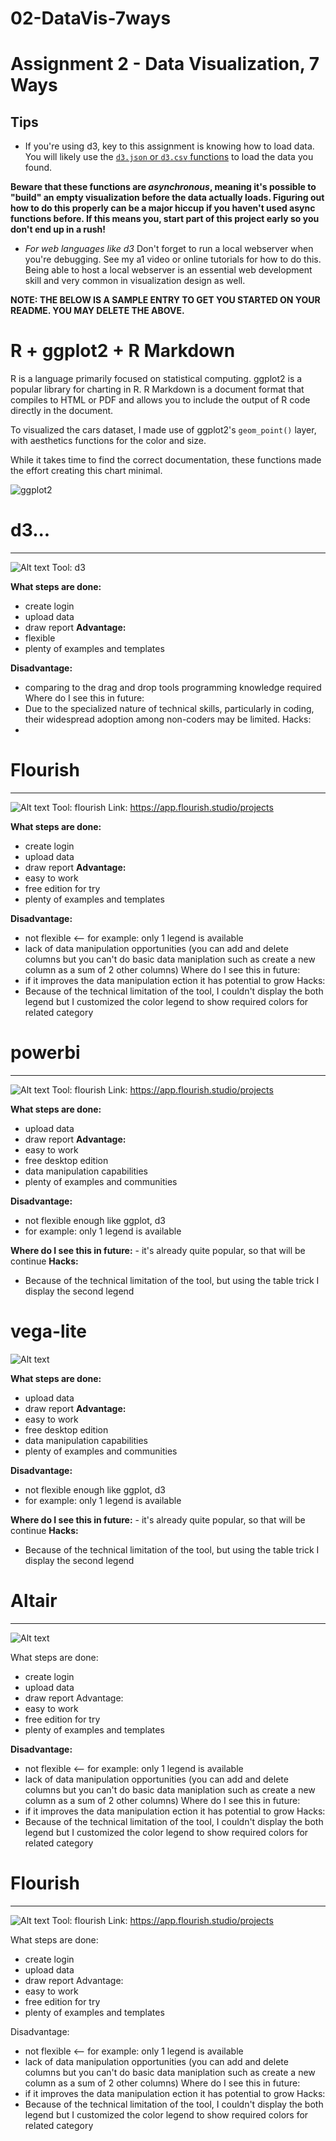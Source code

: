 # 02-DataVis-7ways

Assignment 2 - Data Visualization, 7 Ways  
===

Tips
---

- If you're using d3, key to this assignment is knowing how to load data.
You will likely use the [`d3.json` or `d3.csv` functions](https://d3js.org/d3-dsv) to load the data you found.

**Beware that these functions are *asynchronous*, meaning it's possible to "build" an empty visualization before the data actually loads. Figuring out how to do this properly can be a major hiccup if you haven't used async functions before. If this means you, start part of this project early so you don't end up in a rush!**

- *For web languages like d3* Don't forget to run a local webserver when you're debugging.
See my a1 video or online tutorials for how to do this.
Being able to host a local webserver is an essential web development skill and very common in visualization design as well.


**NOTE: THE BELOW IS A SAMPLE ENTRY TO GET YOU STARTED ON YOUR README. YOU MAY DELETE THE ABOVE.**

# R + ggplot2 + R Markdown

R is a language primarily focused on statistical computing.
ggplot2 is a popular library for charting in R.
R Markdown is a document format that compiles to HTML or PDF and allows you to include the output of R code directly in the document.

To visualized the cars dataset, I made use of ggplot2's `geom_point()` layer, with aesthetics functions for the color and size.

While it takes time to find the correct documentation, these functions made the effort creating this chart minimal.

![ggplot2](img/ggplot2.png)

# d3...
---
![Alt text](img/d3.png)
Tool: d3 

**What steps are done:**
- create login
- upload data
- draw report
**Advantage:**
- flexible
- plenty of examples and templates
           
**Disadvantage:** 
- comparing to the drag and drop tools programming knowledge required
Where do I see this in future:
- Due to the specialized nature of technical skills, particularly in coding, their widespread adoption among non-coders may be limited.
Hacks: 
- 

# Flourish
---
![Alt text](img/flourish.png)
Tool: flourish 
Link: https://app.flourish.studio/projects

**What steps are done:**
- create login
- upload data
- draw report
**Advantage:** 
- easy to work
- free edition for try
- plenty of examples and templates
           
**Disadvantage:** 
- not flexible <-- for example: only 1 legend is available
- lack of data manipulation opportunities (you can add and delete columns but you can't do basic data maniplation such as create a new column as a sum of 2 other columns)
Where do I see this in future:
- if it improves the data manipulation ection it has potential to grow
Hacks: 
- Because of the technical limitation of the tool, I couldn't display the both legend but I customized the color legend to show required colors for related category

# powerbi 
---
![Alt text](img/pbi.png)
Tool: flourish 
Link: https://app.flourish.studio/projects

**What steps are done:** 
- upload data
- draw report
**Advantage:** 
- easy to work
- free desktop edition
- data manipulation capabilities
- plenty of examples and communities
           
**Disadvantage:** 
- not flexible enough like ggplot, d3
- for example: only 1 legend is available

**Where do I see this in future:**
      - it's already quite popular, so that will be continue
**Hacks:**
- Because of the technical limitation of the tool, but using the table trick I display the second legend

# vega-lite
![Alt text](img/vega-lite.png)

**What steps are done:** 
- upload data
- draw report
**Advantage:** 
- easy to work
- free desktop edition
- data manipulation capabilities
- plenty of examples and communities
           
**Disadvantage:** 
- not flexible enough like ggplot, d3
- for example: only 1 legend is available

**Where do I see this in future:**
      - it's already quite popular, so that will be continue
**Hacks:**
- Because of the technical limitation of the tool, but using the table trick I display the second legend

# Altair
---
![Alt text](img/altair.png)

What steps are done: 
- create login
- upload data
- draw report
Advantage: 
- easy to work
- free edition for try
- plenty of examples and templates
           
**Disadvantage:**
- not flexible <-- for example: only 1 legend is available
- lack of data manipulation opportunities (you can add and delete columns but you can't do basic data maniplation such as create a new column as a sum of 2 other columns)
Where do I see this in future:
- if it improves the data manipulation ection it has potential to grow
Hacks: 
- Because of the technical limitation of the tool, I couldn't display the both legend but I customized the color legend to show required colors for related category

# Flourish
---
![Alt text](img/flourish.png)
Tool: flourish 
Link: https://app.flourish.studio/projects

What steps are done: 
- create login
- upload data
- draw report
Advantage: 
- easy to work
- free edition for try
- plenty of examples and templates
           
Disadvantage: 
- not flexible <-- for example: only 1 legend is available
- lack of data manipulation opportunities (you can add and delete columns but you can't do basic data maniplation such as create a new column as a sum of 2 other columns)
Where do I see this in future:
- if it improves the data manipulation ection it has potential to grow
Hacks: 
- Because of the technical limitation of the tool, I couldn't display the both legend but I customized the color legend to show required colors for related category

